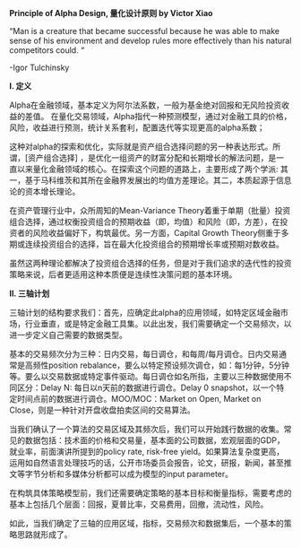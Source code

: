 **Principle of Alpha Design, 量化设计原则 by Victor Xiao**

“Man is a creature that became successful because he was able to make sense of his environment and develop rules more effectively than his natural competitors could. “

-Igor Tulchinsky

**I. 定义**

Alpha在金融领域，基本定义为阿尔法系数，一般为基金绝对回报和无风险投资收益的差值。
在量化交易领域，Alpha指代一种预测模型，通过对金融工具的价格，风险，收益进行预测，统计关系套利，配置迭代等实现更高的alpha系数；

这种对alpha的探索和优化，实际就是资产组合选择问题的另一种表达形式。所谓，[资产组合选择] ，是优化一组资产的财富分配和长期增长的解法问题，是一直以来量化金融领域的核心。在探索这个问题的道路上，主要形成了两个学派: 其一，基于马科维茨和其所在金融界发展出的均值方差理论。其二，本质起源于信息论的资本增长理论。

在资产管理行业中，众所周知的Mean-Variance Theory着重于单期（批量）投资组合选择，通过权衡投资组合的预期收益（即，均值）和风险（即，方差），在投资者的风险收益偏好下，构筑最优。另一方面，Capital Growth Theory侧重于多期或连续投资组合的选择，旨在最大化投资组合的预期增长率或预期对数收益。

虽然这两种理论都解决了投资组合选择的任务，但是对于我们追求的迭代性的投资策略来说，后者更适用这种本质便是连续性决策问题的基本环境。

**II. 三轴计划**

三轴计划的结构要求我们：首先，应确定此alpha的应用领域，如特定区域金融市场，行业垂直，或是特定金融工具集。以此出发，我们需要确定一个交易频次，以进一步定义自己需要的数据类型。

基本的交易频次分为三种：日内交易，每日调仓，和每周/每月调仓。日内交易通常是高频性position rebalance，要么以特定预设频次调仓，如：每1分钟，5分钟等。要么以交易数据或特定事件驱动。每日调仓如名所指，主要以三种数据使用不同区分：Delay N: 每日以n天前的数据进行调仓。Delay 0 snapshot，以一个特定时间点前的数据进行调仓。MOO/MOC：Market on Open, Market on Close，则是一种针对开盘收盘拍卖区间的交易算法。

当我们确认了一个算法的交易区域及其频次后，我们可以开始践行数据的收集。常见的数据包括：技术面的价格和交易量，基本面的公司数据，宏观层面的GDP，就业率，前面演讲所提到的policy rate, risk-free yield。如果算法复杂度更高，运用如自然语言处理技巧的话，公开市场委员会报告，论文，研报，新闻，甚至推文等字节分析和多媒体分析都可以成为模型的input parameter。

在构筑具体策略模型前，我们还需要确定策略的基本目标和衡量指标，需要考虑的基本上包括几个层面：回报，夏普比率，交易费用，回撤，流动性，风险。

如此，当我们确定了三轴的应用区域，指标，交易频次和数据集后，一个基本的策略思路就形成了。



